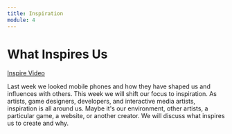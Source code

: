 ```yaml
---
title: Inspiration
module: 4
---
```


# What Inspires Us <br />

<p><a href="//www.youtube.com/embed/LTxlvS_BYBs" data-lity>Inspire Video</a></p>

Last week we looked mobile phones and how they have shaped us and influences with others. This week we will shift our focus to inspiration. As artists, game designers, developers, and interactive media artists, inspiration is all around us. Maybe it's our environment, other artists, a particular game, a website, or another creator.  We will discuss what inspires us to create and why.
